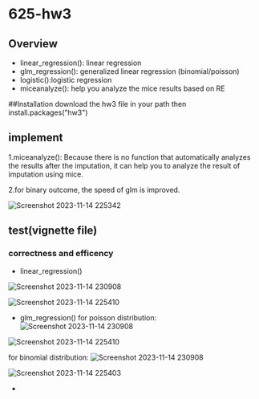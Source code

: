 # 625-hw3

## Overview
 - linear_regression(): linear regression
 - glm_regression(): generalized linear regression (binomial/poisson)
 - logistic():logistic regression
 - miceanalyze(): help you analyze the mice results based on RE

##Installation
download the hw3 file in your path
then install.packages("hw3")

## implement
1.miceanalyze(): Because there is no function that automatically analyzes the results after the imputation, it can help you to analyze the result of imputation using mice.

2.for binary outcome, the speed of glm is improved.

![Screenshot 2023-11-14 225342](https://github.com/sangyisu/625-hw3/assets/117102360/c2b9aa03-0847-400a-8741-133389d19f18)

## test(vignette file)
### correctness and efficency
- linear_regression()

![Screenshot 2023-11-14 230908](https://github.com/sangyisu/625-hw3/assets/117102360/dbe393b6-7041-4e9e-8295-3581de798212)

![Screenshot 2023-11-14 225410](https://github.com/sangyisu/625-hw3/assets/117102360/a809f70d-0f86-4ff1-9977-032bb78c56c6)

- glm_regression()
for poisson distribution:
![Screenshot 2023-11-14 230908](https://github.com/sangyisu/625-hw3/assets/117102360/df618930-fdc6-431e-aa6e-86078bb164c8)

![Screenshot 2023-11-14 225410](https://github.com/sangyisu/625-hw3/assets/117102360/5f4ac17b-1758-4063-879c-8e34cb96c6bf)

for binomial distribution:
![Screenshot 2023-11-14 230908](https://github.com/sangyisu/625-hw3/assets/117102360/c1588c2e-e59c-4197-babd-5dacec1e91c4)

![Screenshot 2023-11-14 225403](https://github.com/sangyisu/625-hw3/assets/117102360/6db0f174-70c4-4d3b-b1dc-7c2da20d6dfe)

- 
